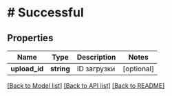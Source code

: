 # # Successful

## Properties

Name | Type | Description | Notes
------------ | ------------- | ------------- | -------------
**upload_id** | **string** | ID загрузки | [optional]

[[Back to Model list]](../../README.md#models) [[Back to API list]](../../README.md#endpoints) [[Back to README]](../../README.md)
